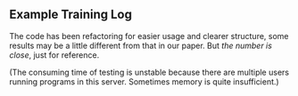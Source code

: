 ## Example Training Log

The code has been refactoring for easier usage and clearer structure, some results may be a little different from that in our paper. But *the number is close*, just for reference.      

(The consuming time of testing is unstable because there are multiple users running programs in this server. Sometimes memory is quite insufficient.)

